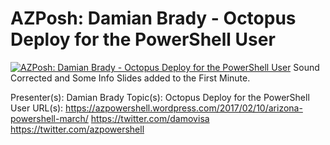﻿# AZPosh: Damian Brady - Octopus Deploy for the PowerShell User

[![AZPosh: Damian Brady - Octopus Deploy for the PowerShell User](https://i1.ytimg.com/vi/HXvtW0T67YA/hqdefault.jpg "AZPosh: Damian Brady - Octopus Deploy for the PowerShell User")](https://www.youtube.com/watch?v=HXvtW0T67YA)
Sound Corrected and Some Info Slides added to the First Minute.

Presenter(s): Damian Brady
Topic(s): Octopus Deploy for the PowerShell User
URL(s): 
https://azpowershell.wordpress.com/2017/02/10/arizona-powershell-march/
https://twitter.com/damovisa
https://twitter.com/azpowershell


